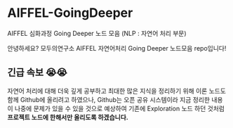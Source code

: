 # AIFFEL-GoingDeeper
AIFFEL 심화과정 Going Deeper 노드 모음 (NLP : 자연어 처리 부문)

안녕하세요? 모두의연구소 AIFFEL 자연어처리 Going Deeper 노드모음 repo입니다!

## 긴급 속보 😭😭
자연어 처리에 대해 더욱 깊게 공부하고 최대한 많은 지식을 정리하기 위해 이론 노드도 함께 Github에 올리려고 하였으나,
Github는 오픈 공유 시스템이라 지금 정리한 내용이 나중에 문제가 있을 수 있을 것으로 예상하여
기존에 Exploration 노드 하던 것처럼 **프로젝트 노드에 한해서만 올리도록 하겠습니다.**
